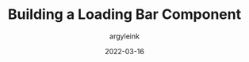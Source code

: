 ---
author: argyleink
date: 2022-03-16
draft: true
publisher: chromiumdev
tags:
  - components
  - html
  - css
  - javascript
target_url: https://web.dev/building-a-loading-bar-component/
title: Building a Loading Bar Component
---